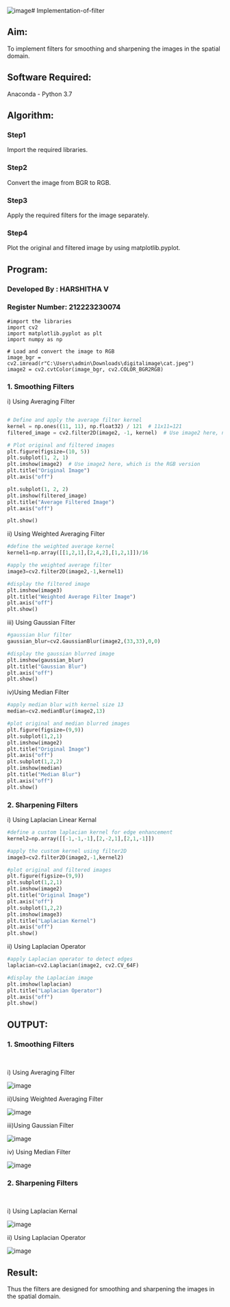 ![image](https://github.com/user-attachments/assets/907282f6-4fa4-4860-89fa-436d8cc87b0b)# Implementation-of-filter
## Aim:
To implement filters for smoothing and sharpening the images in the spatial domain.

## Software Required:
Anaconda - Python 3.7

## Algorithm:
### Step1
Import the required libraries.

### Step2
Convert the image from BGR to RGB.

### Step3
Apply the required filters for the image separately.

### Step4
Plot the original and filtered image by using matplotlib.pyplot.


## Program:
### Developed By   : HARSHITHA V
### Register Number: 212223230074

```
#import the libraries
import cv2
import matplotlib.pyplot as plt
import numpy as np

# Load and convert the image to RGB
image_bgr = cv2.imread(r"C:\Users\admin\Downloads\digitalimage\cat.jpeg")
image2 = cv2.cvtColor(image_bgr, cv2.COLOR_BGR2RGB)
```
### 1. Smoothing Filters

i) Using Averaging Filter
```Python

# Define and apply the average filter kernel
kernel = np.ones((11, 11), np.float32) / 121  # 11x11=121
filtered_image = cv2.filter2D(image2, -1, kernel)  # Use image2 here, not image_rgb

# Plot original and filtered images
plt.figure(figsize=(10, 5))
plt.subplot(1, 2, 1)
plt.imshow(image2)  # Use image2 here, which is the RGB version
plt.title("Original Image")
plt.axis("off")

plt.subplot(1, 2, 2)
plt.imshow(filtered_image)
plt.title("Average Filtered Image")
plt.axis("off")

plt.show()

```
ii) Using Weighted Averaging Filter
```Python
#define the weighted average kernel
kernel1=np.array([[1,2,1],[2,4,2],[1,2,1]])/16

#apply the weighted average filter
image3=cv2.filter2D(image2,-1,kernel1)

#display the filtered image
plt.imshow(image3)
plt.title("Weighted Average Filter Image")
plt.axis("off")
plt.show()

```
iii) Using Gaussian Filter
```Python
#gaussian blur filter
gaussian_blur=cv2.GaussianBlur(image2,(33,33),0,0)

#display the gaussian blurred image
plt.imshow(gaussian_blur)
plt.title("Gaussian Blur")
plt.axis("off")
plt.show()

```
iv)Using Median Filter
```Python
#apply median blur with kernel size 13
median=cv2.medianBlur(image2,13)

#plot original and median blurred images
plt.figure(figsize=(9,9))
plt.subplot(1,2,1)
plt.imshow(image2)
plt.title("Original Image")
plt.axis("off")
plt.subplot(1,2,2)
plt.imshow(median)
plt.title("Median Blur")
plt.axis("off")
plt.show()

```

### 2. Sharpening Filters
i) Using Laplacian Linear Kernal
```Python
#define a custom laplacian kernel for edge enhancement
kernel2=np.array([[-1,-1,-1],[2,-2,1],[2,1,-1]])

#apply the custom kernel using filter2D
image3=cv2.filter2D(image2,-1,kernel2)

#plot original and filtered images
plt.figure(figsize=(9,9))
plt.subplot(1,2,1)
plt.imshow(image2)
plt.title("Original Image")
plt.axis("off")
plt.subplot(1,2,2)
plt.imshow(image3)
plt.title("Laplacian Kernel")
plt.axis("off")
plt.show()

```
ii) Using Laplacian Operator
```Python
#apply Laplacian operator to detect edges
laplacian=cv2.Laplacian(image2, cv2.CV_64F)

#display the Laplacian image
plt.imshow(laplacian)
plt.title("Laplacian Operator")
plt.axis("off")
plt.show()

```

## OUTPUT:
### 1. Smoothing Filters
</br>

i) Using Averaging Filter

![image](https://github.com/user-attachments/assets/a4f11869-f356-42a4-b446-96fdce75671d)


ii)Using Weighted Averaging Filter

![image](https://github.com/user-attachments/assets/1bfe4c4e-9bf3-4994-aaea-cd1bef59ab72)


iii)Using Gaussian Filter

![image](https://github.com/user-attachments/assets/69bd4639-c693-4c83-a080-30107eba1534)


iv) Using Median Filter

![image](https://github.com/user-attachments/assets/8d30e4fe-7513-4187-bb01-48f882db95f9)


### 2. Sharpening Filters
</br>

i) Using Laplacian Kernal

![image](https://github.com/user-attachments/assets/ee08f051-7e68-4233-a7fc-bb2a936fc303)


ii) Using Laplacian Operator

![image](https://github.com/user-attachments/assets/8ac9d2c3-d080-4ad4-9aac-76080210c703)



## Result:
Thus the filters are designed for smoothing and sharpening the images in the spatial domain.
